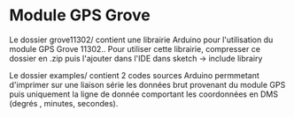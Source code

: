 # Module GPS Grove

Le dossier grove11302/ contient une librairie Arduino pour l'utilisation du module GPS Grove 11302..
Pour utiliser cette librairie, compresser ce dossier en .zip puis l'ajouter dans l'IDE dans sketch -> include librairy

Le dossier examples/ contient 2 codes sources Arduino permmetant d'imprimer sur une liaison série les données brut provenant du module GPS puis uniquement la ligne de donnée comportant les coordonnées en DMS (degrés , minutes, secondes).
